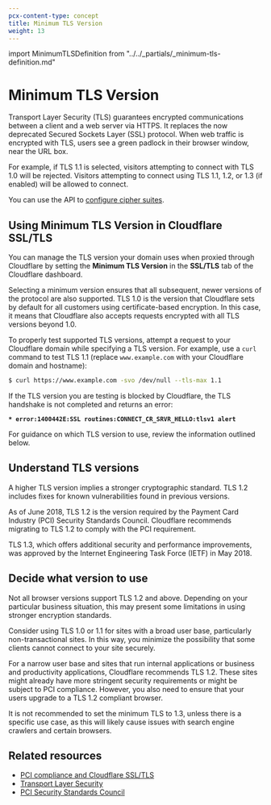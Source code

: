 ```yaml
---
pcx-content-type: concept
title: Minimum TLS Version
weight: 13
---
```


import MinimumTLSDefinition from "../../\_partials/\_minimum-tls-definition.md"

# Minimum TLS Version

Transport Layer Security (TLS) guarantees encrypted communications between a client and a web server via HTTPS. It replaces the now deprecated Secured Sockets Layer (SSL) protocol. When web traffic is encrypted with TLS, users see a green padlock in their browser window, near the URL box.

<MinimumTLSDefinition/>

For example, if TLS 1.1 is selected, visitors attempting to connect with TLS 1.0 will be rejected. Visitors attempting to connect using TLS 1.1, 1.2, or 1.3 (if enabled) will be allowed to connect.

You can use the API to [configure cipher suites](/ssl/ssl-tls/cipher-suites).

## Using Minimum TLS Version in Cloudflare SSL/TLS

You can manage the TLS version your domain uses when proxied through Cloudflare by setting the **Minimum TLS Version** in the **SSL/TLS** tab of the Cloudflare dashboard.

Selecting a minimum version ensures that all subsequent, newer versions of the protocol are also supported.  TLS 1.0 is the version that Cloudflare sets by default for all customers using certificate-based encryption. In this case, it means that Cloudflare also accepts requests encrypted with all TLS versions beyond 1.0.

To properly test supported TLS versions, attempt a request to your Cloudflare domain while specifying a TLS version.  For example, use a `curl` command to test TLS 1.1 (replace `www.example.com` with your Cloudflare domain and hostname):

```sh
$ curl https://www.example.com -svo /dev/null --tls-max 1.1
```

If the TLS version you are testing is blocked by Cloudflare, the TLS handshake is not completed and returns an error:

**`* error:1400442E:SSL routines:CONNECT_CR_SRVR_HELLO:tlsv1 alert`**

For guidance on which TLS version to use, review the information outlined below.

## Understand TLS versions

A higher TLS version implies a stronger cryptographic standard.  TLS 1.2 includes fixes for known vulnerabilities found in previous versions.

As of June 2018, TLS 1.2 is the version required by the Payment Card Industry (PCI) Security Standards Council. Cloudflare recommends migrating to TLS 1.2 to comply with the PCI requirement.

TLS 1.3, which offers additional security and performance improvements, was approved by the Internet Engineering Task Force (IETF) in May 2018.

## Decide what version to use

Not all browser versions support TLS 1.2 and above. Depending on your particular business situation, this may present some limitations in using stronger encryption standards.

Consider using TLS 1.0 or 1.1 for sites with a broad user base, particularly non-transactional sites. In this way, you minimize the possibility that some clients cannot connect to your site securely.

For a narrow user base and sites that run internal applications or business and productivity applications, Cloudflare recommends TLS 1.2. These sites might already have more stringent security requirements or might be subject to PCI compliance. However, you also need to ensure that your users upgrade to a TLS 1.2 compliant browser.

It is not recommended to set the minimum TLS to 1.3, unless there is a specific use case, as this will likely cause issues with search engine crawlers and certain browsers.

## Related resources

*   [PCI compliance and Cloudflare SSL/TLS](https://support.cloudflare.com/hc/en-us/articles/205043158)
*   [Transport Layer Security](https://en.wikipedia.org/wiki/Transport_Layer_Security)
*   [PCI Security Standards Council](https://www.pcisecuritystandards.org/)
